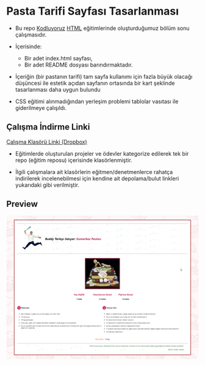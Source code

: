 # Pasta Tarifi Sayfası Tasarlanması

 * Bu repo [Kodluyoruz](https://www.kodluyoruz.org) [HTML](https://app.patika.dev/courses/html) eğitimlerinde oluşturduğumuz bölüm sonu çalışmasıdır.

 * İçerisinde:
 
    * Bir adet index.html sayfası,
    * Bir adet README dosyası barındırmaktadır.

* İçeriğin (bir pastanın tarifi) tam sayfa kullanımı için fazla büyük olacağı düşüncesi ile estetik açıdan sayfanın ortasında bir kart şeklinde tasarlanması daha uygun bulundu

* CSS eğitimi alınmadığından yerleşim problemi tablolar vasıtası ile giderilmeye çalışıldı.

## Çalışma İndirme Linki

[Çalışma Klasörü Linki (Dropbox)](https://www.dropbox.com/sh/ofysdpw3krkt6jc/AAAKbEtaKSOSuQZ0jZ09JjWCa?dl=0)

* Eğitimlerde oluşturulan projeler ve ödevler kategorize edilerek tek bir repo (eğitim reposu) içerisinde klasörlenmiştir.

* İlgili çalışmalara ait klasörlerin eğitmen/denetmenlerce rahatça indirilerek incelenebilmesi için kendine ait depolama/bulut linkleri yukarıdaki gibi verilmiştir.

## Preview

![echo-emrealper](img/echo-emrealper-kumarbaz-pastasi.png)
